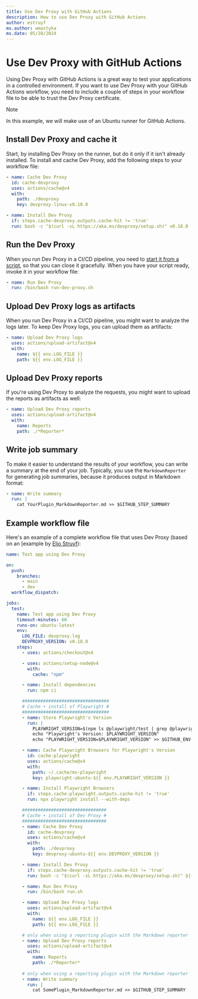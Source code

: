 ```yaml
---
title: Use Dev Proxy with GitHub Actions
description: How to use Dev Proxy with GitHub Actions
author: estruyf
ms.author: wmastyka
ms.date: 05/28/2024
---
```


# Use Dev Proxy with GitHub Actions

Using Dev Proxy with GitHub Actions is a great way to test your applications in a controlled environment. If you want to use Dev Proxy with your GitHub Actions workflow, you need to include a couple of steps in your workflow file to be able to trust the Dev Proxy certificate.

> [!NOTE]
> In this example, we will make use of an Ubuntu runner for GitHub Actions.

## Install Dev Proxy and cache it

Start, by installing Dev Proxy on the runner, but do it only if it isn't already installed. To install and cache Dev Proxy, add the following steps to your workflow file:

```yaml
- name: Cache Dev Proxy
  id: cache-devproxy
  uses: actions/cache@v4
  with:
    path: ./devproxy
    key: devproxy-linux-v0.18.0

- name: Install Dev Proxy
  if: steps.cache-devproxy.outputs.cache-hit != 'true'
  run: bash -c "$(curl -sL https://aka.ms/devproxy/setup.sh)" v0.18.0
```

## Run the Dev Proxy

When you run Dev Proxy in a CI/CD pipeline, you need to [start it from a script](./use-dev-proxy-in-ci-cd-overview.md), so that you can close it gracefully. When you have your script ready, invoke it in your workflow file:

```yaml
- name: Run Dev Proxy
  run: /bin/bash run-dev-proxy.sh
```

## Upload Dev Proxy logs as artifacts

When you run Dev Proxy in a CI/CD pipeline, you might want to analyze the logs later. To keep Dev Proxy logs, you can upload them as artifacts:

```yaml
- name: Upload Dev Proxy logs
  uses: actions/upload-artifact@v4
  with:
    name: ${{ env.LOG_FILE }}
    path: ${{ env.LOG_FILE }}
```

## Upload Dev Proxy reports

If you're using Dev Proxy to analyze the requests, you might want to upload the reports as artifacts as well:

```yaml
- name: Upload Dev Proxy reports
  uses: actions/upload-artifact@v4
  with:
    name: Reports
    path: ./*Reporter*
```

## Write job summary

To make it easier to understand the results of your workflow, you can write a summary at the end of your job. Typically, you use the `MarkdownReporter` for generating job summaries, because it produces output in Markdown format:

```yaml
- name: Write summary
  run: |
    cat YourPlugin_MarkdownReporter.md >> $GITHUB_STEP_SUMMARY
```

## Example workflow file

Here's an example of a complete workflow file that uses Dev Proxy (based on an [example by [Elio Struyf](https://www.eliostruyf.com/playwright-microsoft-dev-proxy-github-actions/)):

```yaml
name: Test app using Dev Proxy

on:
  push:
    branches:
      - main
      - dev
  workflow_dispatch:

jobs:
  test:
    name: Test app using Dev Proxy
    timeout-minutes: 60
    runs-on: ubuntu-latest
    env:
      LOG_FILE: devproxy.log
      DEVPROXY_VERSION: v0.18.0
    steps:
      - uses: actions/checkout@v4

      - uses: actions/setup-node@v4
        with:
          cache: "npm"

      - name: Install dependencies
        run: npm ci

      #################################
      # Cache + install of Playwright #
      #################################
      - name: Store Playwright's Version
        run: |
          PLAYWRIGHT_VERSION=$(npm ls @playwright/test | grep @playwright | sed 's/.*@//')
          echo "Playwright's Version: $PLAYWRIGHT_VERSION"
          echo "PLAYWRIGHT_VERSION=$PLAYWRIGHT_VERSION" >> $GITHUB_ENV          

      - name: Cache Playwright Browsers for Playwright's Version
        id: cache-playwright
        uses: actions/cache@v4
        with:
          path: ~/.cache/ms-playwright
          key: playwright-ubuntu-${{ env.PLAYWRIGHT_VERSION }}

      - name: Install Playwright Browsers
        if: steps.cache-playwright.outputs.cache-hit != 'true'
        run: npx playwright install --with-deps

      ################################
      # Cache + install of Dev Proxy #
      ################################
      - name: Cache Dev Proxy
        id: cache-devproxy
        uses: actions/cache@v4
        with:
          path: ./devproxy
          key: devproxy-ubuntu-${{ env.DEVPROXY_VERSION }}

      - name: Install Dev Proxy
        if: steps.cache-devproxy.outputs.cache-hit != 'true'
        run: bash -c "$(curl -sL https://aka.ms/devproxy/setup.sh)" ${{ env.DEVPROXY_VERSION }}

      - name: Run Dev Proxy
        run: /bin/bash run.sh

      - name: Upload Dev Proxy logs
        uses: actions/upload-artifact@v4
        with:
          name: ${{ env.LOG_FILE }}
          path: ${{ env.LOG_FILE }}

      # only when using a reporting plugin with the Markdown reporter
      - name: Upload Dev Proxy reports
        uses: actions/upload-artifact@v4
        with:
          name: Reports
          path: ./*Reporter*
      
      # only when using a reporting plugin with the Markdown reporter
      - name: Write summary
        run: |
          cat SomePlugin_MarkdownReporter.md >> $GITHUB_STEP_SUMMARY
```
